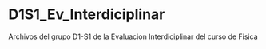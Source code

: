 # D1S1_Ev_Interdiciplinar
Archivos del grupo D1-S1 de la Evaluacion Interdiciplinar del curso de Fisica
